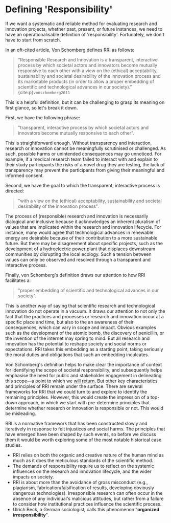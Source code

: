 # Defining 'Responsibility'

If we want a systematic and reliable method for evaluating research and innovation projects, whether past, present, or future instances, we need to have an operationalisable definition of 'responsibility'. Fortunately, we don't have to start from scratch.

In an oft-cited article, Von Schomberg defines RRI as follows:

> “Responsible Research and Innovation is a transparent, interactive process by which societal actors and innovators become mutually responsive to each other with a view on the (ethical) acceptability, sustainability and societal desirability of the innovation process and its marketable products (in order to allow a proper embedding of scientific and technological advances in our society).” {cite:p}`vonschomberg2011`

This is a helpful definition, but it can be challenging to grasp its meaning on first glance, so let's break it down.

First, we have the following phrase:

> "transparent, interactive process by which societal actors and innovators become mutually responsive to each other".

This is straightforward enough. Without transparency and interaction, research or innovation cannot be meaningfully scrutinised or challenged. As such, possible harms or unintended consequences may go unnoticed. For example, if a medical research team failed to interact with and explain to their study participants the risks of a novel drug they are testing, the lack of transparency may prevent the participants from giving their meaningful and informed consent.

Second, we have the goal to which the transparent, interactive process is directed:

> "with a view on the (ethical) acceptability, sustainability and societal desirability of the innovation process".

The process of (responsible) research and innovation is necessarily dialogical and inclusive because it acknowledges an inherent pluralism of values that are implicated within the research and innovation lifecycle. For instance, many would agree that technological advances in renewable energy are desirable because of their contribution to a more sustainable future. But there may be disagreement about specific projects, such as the development of a hydroelectric power plant that displaces downstream communities by disrupting the local ecology. Such a tension between values can only be observed and resolved through a transparent and interactive process.

Finally, von Schomberg's definition draws our attention to how RRI facilitates a:

> "proper embedding of scientific and technological advances in our society".

This is another way of saying that scientific research and technological innovation do not operate in a vacuum. It draws our attention to not only the fact that the practices and processes or research and innovation occur at a specific place and time, but also to the an awareness of their consequences, which can vary in scope and impact. Obvious examples such as the development of the atomic bomb, the discovery of penicillin, or the invention of the internet may spring to mind. But all research and innovation has the potential to reshape society and social norms or expectations. RRI takes this embedding as a starting point, taking seriously the moral duties and obligations that such an embedding inculcates.

Von Schomberg's definition helps to make clear the importance of context for identifying the scope of societal responsibility, and subsequently helps emphasise the need for public and stakeholder engagement in delineating this scope—a point to which we [will return](). But other key characteristics and principles of RRI remain under the surface. There are several frameworks for RRI that we could turn to and explore to identify the remaining principles. However, this would create the impression of a top-down approach, in which we start with pre-determine principles that determine whether research or innovation is responsible or not. This would be misleading.

RRI is a normative framework that has been constructed slowly and iteratively in response to felt injustices and social harms. The principles that have emerged have been shaped by such events, so before we discuss them it would be worth exploring some of the most notable historical case studies.

- RRI relies on both the organic and creative nature of the human mind as much as it does the meticulous standards of the scientific method.
- The demands of responsibility require us to reflect on the systemic influences on the research and innovation lifecycle, and the wider impacts on society.
- RRI is about more than the avoidance of gross misconduct (e.g., plagiarism, fabrication/falsification of results, developing obviously dangerous technologies). Irresponsible research can often occur in the absence of any individual's malicious attitudes, but rather from a failure to consider how institutional practices influence the scientific process.
- Ulrich Beck, a German sociologist, calls this phenomenon “**organized irresponsibility**".
